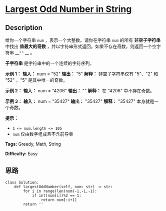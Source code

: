 # [Largest Odd Number in String][title]

## Description

给你一个字符串 `num` ，表示一个大整数。请你在字符串 `num` 的所有 **非空子字符串** 中找出 **值最大的奇数**
，并以字符串形式返回。如果不存在奇数，则返回一个空字符串 __`""` __ 。

**子字符串** 是字符串中的一个连续的字符序列。

**示例 1：**
            **输入：** num = "52"    **输出：** "5"    **解释：** 非空子字符串仅有 "5"、"2" 和 "52" 。"5" 是其中唯一的奇数。    

**示例 2：**
            **输入：** num = "4206"    **输出：** ""    **解释：** 在 "4206" 中不存在奇数。    

**示例 3：**
            **输入：** num = "35427"    **输出：** "35427"    **解释：** "35427" 本身就是一个奇数。    

**提示：**

  * `1 <= num.length <= 105`
  * `num` 仅由数字组成且不含前导零


**Tags:** Greedy, Math, String

**Difficulty:** Easy

## 思路

``` python3
class Solution:
    def largestOddNumber(self, num: str) -> str:
        for i in range(len(num)-1,-1,-1):
            if int(num[i])%2 == 1:
                return num[:i+1]
        return ''
```

[title]: https://leetcode-cn.com/problems/largest-odd-number-in-string
